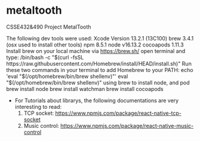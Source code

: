 # metaltooth

CSSE432&amp;490 Project MetalTooth

The following dev tools were used:
Xcode Version 13.2.1 (13C100)
brew 3.4.1 (osx used to install other tools)
npm 8.5.1
node v16.13.2
cocoapods 1.11.3
Install brew on your local machine via https://brew.sh/
open terminal and type: /bin/bash -c "$(curl -fsSL https://raw.githubusercontent.com/Homebrew/install/HEAD/install.sh)"
    Run these two commands in your terminal to add Homebrew to your PATH: echo 'eval "$(/opt/homebrew/bin/brew shellenv)"' eval "$(/opt/homebrew/bin/brew shellenv)"
using brew to install node, and pod brew install node brew install watchman brew install cocoapods

- For Tutorials about librarys, the following documentations are very interesting to read:
  1. TCP socket: https://www.npmjs.com/package/react-native-tcp-socket
  2. Music control: https://www.npmjs.com/package/react-native-music-control
